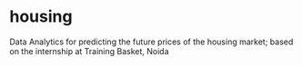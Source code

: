 # housing
Data Analytics for predicting the future prices of the housing market; based on the internship at Training Basket, Noida
